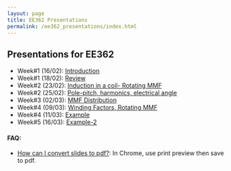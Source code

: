 ```yaml
---
layout: page
title: EE362 Presentations
permalink: /ee362_presentations/index.html
---
```


## Presentations for EE362

- Week#1 (16/02): [Introduction](/presentations/ee362_intro.html)
- Week#1 (18/02): [Review](/presentations/ee362_review.html)
- Week#2 (23/02): [Induction in a coil- Rotating MMF](/presentations/ee362_induction.html)
- Week#2 (25/02): [Pole-pitch, harmonics, electrical angle](/presentations/ee362_pole_pitch.html)
- Week#3 (02/03): [MMF Distribution](/presentations/ee362_mmf_distribution.html)
- Week#4 (09/03): [Winding Factors, Rotating MMF](/presentations/ee362_rotating_mmf.html)
- Week#4 (11/03): [Example](/presentations/ee362_rotating_mmf_example.html)
- Week#5 (16/03): [Example-2](/presentations/ee362_mmf_exercise.html)

#### FAQ:
- [How can I convert slides to pdf?](https://github.com/gnab/remark/issues/50): In Chrome, use print preview then save to pdf.
